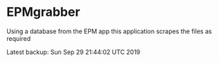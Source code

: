 # EPMgrabber
Using a database from the EPM app this application scrapes the files as required


Latest backup: Sun Sep 29 21:44:02 UTC 2019
